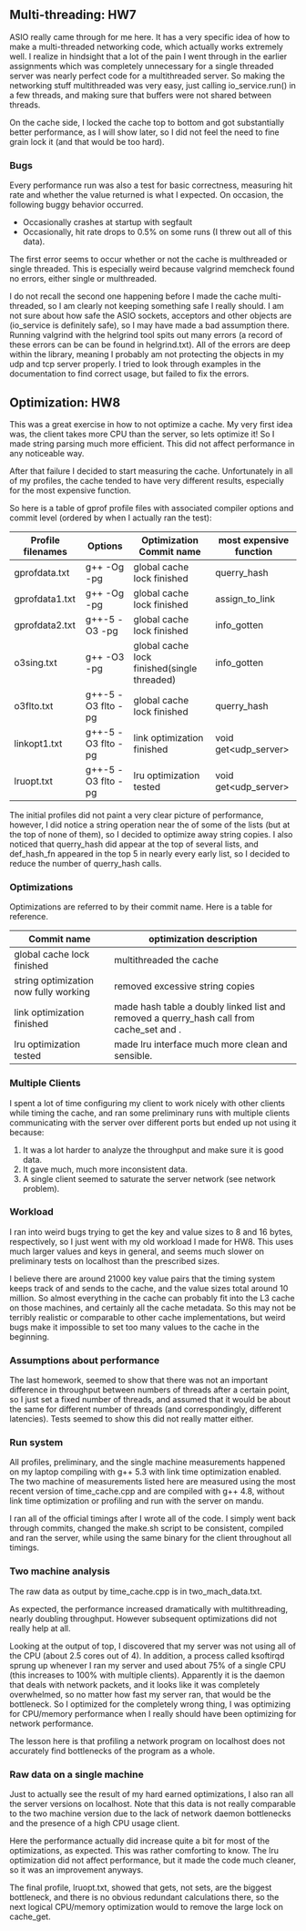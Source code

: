 ## Multi-threading: HW7

ASIO really came through for me here. It has a very specific idea of how to make a multi-threaded networking code, which actually works extremely well. I realize in hindsight that a lot of the pain I went through in the earlier assignments which was completely unnecessary for a single threaded server was nearly perfect code for a multithreaded server. So making the networking stuff multithreaded was very easy, just calling io_service.run() in a few threads, and making sure that buffers were not shared between threads.

On the cache side, I locked the cache top to bottom and got substantially better performance, as I will show later, so I did not feel the need to fine grain lock it (and that would be too hard).

### Bugs

Every performance run was also a test for basic correctness, measuring hit rate and whether the value returned is what I expected. On occasion, the following buggy behavior occurred.

* Occasionally crashes at startup with segfault
* Occasionally, hit rate drops to 0.5% on some runs (I threw out all of this data).

The first error seems to occur whether or not the cache is multhreaded or single threaded. This is especially weird because valgrind memcheck found no errors, either single or multhreaded.

I do not recall the second one happening before I made the cache multi-threaded, so I am clearly not keeping something safe I really should.  I am not sure about how safe the ASIO sockets, acceptors and other objects are (io_service is definitely safe), so I may have made a bad assumption there. Running valgrind with the helgrind tool spits out many errors (a record of these errors can be can be found in helgrind.txt). All of the errors are deep within the library, meaning I probably am not protecting the objects in my udp and tcp server properly. I tried to look through examples in the documentation to find correct usage, but failed to fix the errors.

## Optimization: HW8

This was a great exercise in how to not optimize a cache. My very first idea was, the client takes more CPU than the server, so lets optimize it! So I made string parsing much more efficient. This did not affect performance in any noticeable way.

After that failure I decided to start measuring the cache. Unfortunately in all of my profiles, the cache tended to have very different results, especially for the most expensive function.

So here is a table of gprof profile files with associated compiler options and commit level (ordered by when I actually ran the test):

Profile filenames | Options | Optimization Commit name | most expensive function
--- | --- | --- | ---
gprofdata.txt | g++ -Og -pg | global cache lock finished | querry_hash
gprofdata1.txt | g++ -Og -pg | global cache lock finished | assign_to_link
gprofdata2.txt | g++-5 -O3 -pg | global cache lock finished | info_gotten
o3sing.txt | g++ -O3 -pg | global cache lock finished(single threaded) | info_gotten
o3flto.txt | g++-5 -O3 flto -pg |  global cache lock finished | querry_hash
linkopt1.txt | g++-5 -O3 flto -pg | link optimization finished | void get<udp_server>
lruopt.txt | g++-5 -O3 flto -pg | lru optimization tested |  void get<udp_server>

The initial profiles did not paint a very clear picture of performance, however, I did notice a string operation near the of some of the lists (but at the top of none of them), so I decided to optimize away string copies. I also noticed that querry_hash did appear at the top of several lists, and def_hash_fn appeared in the top 5 in nearly every early list, so I decided to reduce the number of querry_hash calls.

### Optimizations

Optimizations are referred to by their commit name. Here is a table for reference.

Commit name | optimization description
--- | ---
global cache lock finished | multithreaded the cache
string optimization now fully working | removed excessive string copies
link optimization finished | made hash table a doubly linked list and removed a querry_hash call from cache_set and .
lru optimization tested | made lru interface much more clean and sensible.

### Multiple Clients

I spent a lot of time configuring my client to work nicely with other clients while timing the cache, and ran some preliminary runs with multiple clients communicating with the server over different ports but ended up not using it because:

1. It was a lot harder to analyze the throughput and make sure it is good data.
2. It gave much, much more inconsistent data.
3. A single client seemed to saturate the server network (see network problem).

### Workload

I ran into weird bugs trying to get the key and value sizes to 8 and 16 bytes, respectively, so I just went with my old workload I made for HW8. This uses much larger values and keys in general, and seems much slower on preliminary tests on localhost than the prescribed sizes.

I believe there are around 21000 key value pairs that the timing system keeps track of and sends to the cache, and the value sizes total around 10 million. So almost everything in the cache can probably fit into the L3 cache on those machines, and certainly all the cache metadata. So this may not be terribly realistic or comparable to other cache implementations, but weird bugs make it impossible to set too many values to the cache in the beginning.

### Assumptions about performance

The last homework, seemed to show that there was not an important difference in throughput between numbers of threads after a certain point, so I just set a fixed number of threads, and assumed that it would be about the same for different number of threads (and correspondingly, different latencies). Tests seemed to show this did not really matter either.

### Run system

All profiles, preliminary, and the single machine measurements happened on my laptop compiling with g++ 5.3 with link time optimization enabled. The two machine of measurements listed here are measured using the most recent version of time_cache.cpp and are compiled with g++ 4.8, without link time optimization or profiling and run with the server on mandu.

I ran all of the official timings after I wrote all of the code. I simply went back through commits, changed the make.sh script to be consistent, compiled and ran the server, while using the same binary for the client throughout all timings.

### Two machine analysis

The raw data as output by time_cache.cpp is in two_mach_data.txt.

As expected, the performance increased dramatically with multithreading, nearly doubling throughput. However subsequent optimizations did not really help at all.

Looking at the output of top, I discovered that my server was not using all of the CPU (about 2.5 cores out of 4). In addition, a process called ksoftirqd sprung up whenever I ran my server and used about 75% of a single CPU (this increases to 100% with multiple clients). Apparently it is the daemon that deals with network packets, and it looks like it was completely overwhelmed, so no matter how fast my server ran, that would be the bottleneck. So I optimized for the completely wrong thing, I was optimizing for CPU/memory performance when I really should have been optimizing for network performance.

The lesson here is that profiling a network program on localhost does not accurately find bottlenecks of the program as a whole.

### Raw data on a single machine

Just to actually see the result of my hard earned optimizations, I also ran all the server versions on localhost. Note that this data is not really comparable to the two machine version due to the lack of network daemon bottlenecks and the presence of a high CPU usage client.

Here the performance actually did increase quite a bit for most of the optimizations, as expected. This was rather comforting to know. The lru optimization did not affect performance, but it made the code much cleaner, so it was an improvement anyways.

The final profile, lruopt.txt, showed that gets, not sets, are the biggest bottleneck, and there is no obvious redundant calculations there, so the next logical CPU/memory optimization would to remove the large lock on cache_get.
